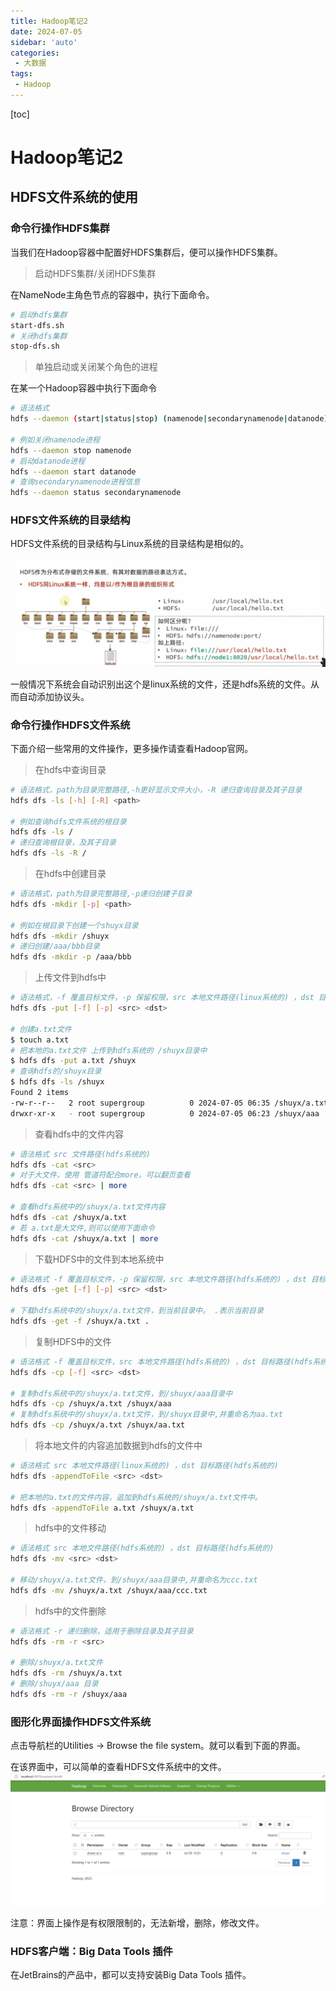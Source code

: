 ```yaml
---
title: Hadoop笔记2
date: 2024-07-05
sidebar: 'auto'
categories: 
 - 大数据
tags:
 - Hadoop
---
```


[toc]

# Hadoop笔记2

## HDFS文件系统的使用

### 命令行操作HDFS集群

当我们在Hadoop容器中配置好HDFS集群后，便可以操作HDFS集群。

> 启动HDFS集群/关闭HDFS集群

在NameNode主角色节点的容器中，执行下面命令。
```sh
# 启动hdfs集群
start-dfs.sh
# 关闭hdfs集群
stop-dfs.sh
```

> 单独启动或关闭某个角色的进程

在某一个Hadoop容器中执行下面命令

```sh
# 语法格式
hdfs --daemon (start|status|stop) (namenode|secondarynamenode|datanode)

# 例如关闭namenode进程
hdfs --daemon stop namenode
# 启动datanode进程
hdfs --daemon start datanode
# 查询secondarynamenode进程信息
hdfs --daemon status secondarynamenode

```

### HDFS文件系统的目录结构

HDFS文件系统的目录结构与Linux系统的目录结构是相似的。

![hadoop_20240705115335.png](../blog_img/hadoop_20240705115335.png)

一般情况下系统会自动识别出这个是linux系统的文件，还是hdfs系统的文件。从而自动添加协议头。

### 命令行操作HDFS文件系统

下面介绍一些常用的文件操作，更多操作请查看Hadoop官网。

> 在hdfs中查询目录

```sh
# 语法格式，path为目录完整路径,-h更好显示文件大小，-R 递归查询目录及其子目录
hdfs dfs -ls [-h] [-R] <path>

# 例如查询hdfs文件系统的根目录
hdfs dfs -ls /
# 递归查询根目录，及其子目录
hdfs dfs -ls -R /
```

> 在hdfs中创建目录

```sh
# 语法格式，path为目录完整路径,-p递归创建子目录
hdfs dfs -mkdir [-p] <path>

# 例如在根目录下创建一个shuyx目录
hdfs dfs -mkdir /shuyx
# 递归创建/aaa/bbb目录
hdfs dfs -mkdir -p /aaa/bbb
```

> 上传文件到hdfs中

```sh
# 语法格式，-f 覆盖目标文件，-p 保留权限，src 本地文件路径(linux系统的) ，dst 目标文件路径(hdfs系统的)
hdfs dfs -put [-f] [-p] <src> <dst>

# 创建a.txt文件
$ touch a.txt
# 把本地的a.txt文件 上传到hdfs系统的 /shuyx目录中
$ hdfs dfs -put a.txt /shuyx
# 查询hdfs的/shuyx目录
$ hdfs dfs -ls /shuyx
Found 2 items
-rw-r--r--   2 root supergroup          0 2024-07-05 06:35 /shuyx/a.txt
drwxr-xr-x   - root supergroup          0 2024-07-05 06:23 /shuyx/aaa
```

> 查看hdfs中的文件内容

```sh
# 语法格式 src 文件路径(hdfs系统的)
hdfs dfs -cat <src>
# 对于大文件，使用 管道符配合more。可以翻页查看
hdfs dfs -cat <src> | more 

# 查看hdfs系统中的/shuyx/a.txt文件内容
hdfs dfs -cat /shuyx/a.txt
# 若 a.txt是大文件,则可以使用下面命令
hdfs dfs -cat /shuyx/a.txt | more 
```

> 下载HDFS中的文件到本地系统中

```sh
# 语法格式 -f 覆盖目标文件，-p 保留权限，src 本地文件路径(hdfs系统的) ，dst 目标路径(linux系统的)
hdfs dfs -get [-f] [-p] <src> <dst>

# 下载hdfs系统中的/shuyx/a.txt文件，到当前目录中。 .表示当前目录
hdfs dfs -get -f /shuyx/a.txt .
```

> 复制HDFS中的文件

```sh
# 语法格式 -f 覆盖目标文件，src 本地文件路径(hdfs系统的) ，dst 目标路径(hdfs系统的)
hdfs dfs -cp [-f] <src> <dst>

# 复制hdfs系统中的/shuyx/a.txt文件，到/shuyx/aaa目录中
hdfs dfs -cp /shuyx/a.txt /shuyx/aaa
# 复制hdfs系统中的/shuyx/a.txt文件，到/shuyx目录中,并重命名为aa.txt
hdfs dfs -cp /shuyx/a.txt /shuyx/aa.txt
```

> 将本地文件的内容追加数据到hdfs的文件中

```sh
# 语法格式 src 本地文件路径(linux系统的) ，dst 目标路径(hdfs系统的)
hdfs dfs -appendToFile <src> <dst>

# 把本地的a.txt的文件内容，追加到hdfs系统的/shuyx/a.txt文件中。
hdfs dfs -appendToFile a.txt /shuyx/a.txt
```

> hdfs中的文件移动

```sh
# 语法格式 src 本地文件路径(hdfs系统的) ，dst 目标路径(hdfs系统的)
hdfs dfs -mv <src> <dst>

# 移动/shuyx/a.txt文件，到/shuyx/aaa目录中,并重命名为ccc.txt
hdfs dfs -mv /shuyx/a.txt /shuyx/aaa/ccc.txt
``` 

> hdfs中的文件删除

```sh
# 语法格式 -r 递归删除，适用于删除目录及其子目录
hdfs dfs -rm -r <src>

# 删除/shuyx/a.txt文件
hdfs dfs -rm /shuyx/a.txt
# 删除/shuyx/aaa 目录
hdfs dfs -rm -r /shuyx/aaa
``` 

### 图形化界面操作HDFS文件系统

点击导航栏的Utilities -> Browse the file system。就可以看到下面的界面。

在该界面中，可以简单的查看HDFS文件系统中的文件。
![hadoop_20240705153609.png](../blog_img/hadoop_20240705153609.png)

注意：界面上操作是有权限限制的，无法新增，删除，修改文件。

### HDFS客户端：Big Data Tools 插件

在JetBrains的产品中，都可以支持安装Big Data Tools 插件。

